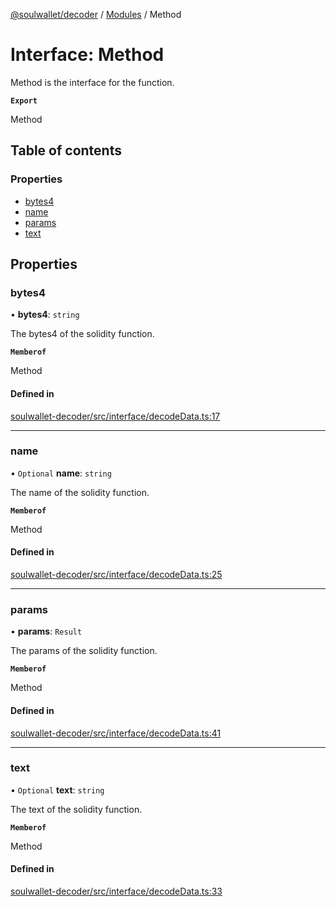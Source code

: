 [@soulwallet/decoder](../README.md) / [Modules](../modules.md) / Method

# Interface: Method

Method is the interface for the function.

**`Export`**

Method

## Table of contents

### Properties

- [bytes4](Method.md#bytes4)
- [name](Method.md#name)
- [params](Method.md#params)
- [text](Method.md#text)

## Properties

### bytes4

• **bytes4**: `string`

The bytes4 of the solidity function.

**`Memberof`**

Method

#### Defined in

[soulwallet-decoder/src/interface/decodeData.ts:17](https://github.com/SoulWallet/soulwalletlib/blob/c4026ab/packages/soulwallet-decoder/src/interface/decodeData.ts#L17)

___

### name

• `Optional` **name**: `string`

The name of the solidity function.

**`Memberof`**

Method

#### Defined in

[soulwallet-decoder/src/interface/decodeData.ts:25](https://github.com/SoulWallet/soulwalletlib/blob/c4026ab/packages/soulwallet-decoder/src/interface/decodeData.ts#L25)

___

### params

• **params**: `Result`

The params of the solidity function.

**`Memberof`**

Method

#### Defined in

[soulwallet-decoder/src/interface/decodeData.ts:41](https://github.com/SoulWallet/soulwalletlib/blob/c4026ab/packages/soulwallet-decoder/src/interface/decodeData.ts#L41)

___

### text

• `Optional` **text**: `string`

The text of the solidity function.

**`Memberof`**

Method

#### Defined in

[soulwallet-decoder/src/interface/decodeData.ts:33](https://github.com/SoulWallet/soulwalletlib/blob/c4026ab/packages/soulwallet-decoder/src/interface/decodeData.ts#L33)
